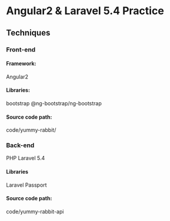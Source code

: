 # Angular2 & Laravel 5.4 Practice
## Techniques
### Front-end
#### Framework:
Angular2
#### Libraries:
bootstrap
@ng-bootstrap/ng-bootstrap
#### Source code path:
code/yummy-rabbit/

### Back-end 
PHP Laravel 5.4
#### Libraries
Laravel Passport
#### Source code path:
code/yummy-rabbit-api


